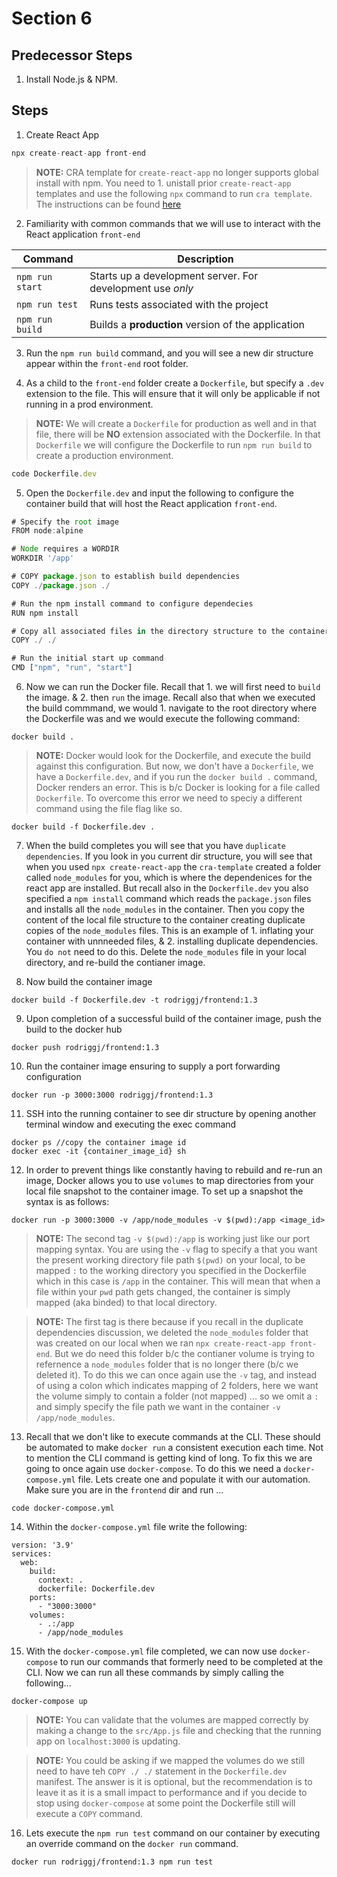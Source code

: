 # Section 6

## Predecessor Steps
1. Install Node.js & NPM. 

## Steps
1. Create React App

```javascript
npx create-react-app front-end
```

> __NOTE:__ CRA template for `create-react-app` no longer supports global install with npm. You need to 1. unistall prior `create-react-app` templates and use the following `npx` command to run `cra template`. The instructions can be found [here](https://create-react-app.dev/docs/getting-started#npx)


2. Familiarity with common commands that we will use to interact with the React application `front-end`

| Command         | Description                                                  |
|-----------------|--------------------------------------------------------------|
| `npm run start` | Starts up a development server. For development use _only_   |  
| `npm run test`  | Runs tests associated with the project                       |   
| `npm run build` | Builds a __production__ version of the application           |  

3. Run the `npm run build` command, and you will see a new dir structure appear within the `front-end` root folder. 

4. As a child to the `front-end` folder create a `Dockerfile`, but specify a `.dev` extension to the file. This will ensure that it will only be applicable if not running in a prod environment. 

> __NOTE:__ We will create a `Dockerfile` for production as well and in that file, there will be __NO__ extension associated with the Dockerfile. In that `Dockerfile` we will configure the Dockerfile to run `npm run build` to create a production environment. 

```javascript
code Dockerfile.dev
```

5. Open the `Dockerfile.dev` and input the following to configure the container build that will host the React application `front-end`.

```javascript
# Specify the root image
FROM node:alpine

# Node requires a WORDIR
WORKDIR '/app'

# COPY package.json to establish build dependencies
COPY ./package.json ./

# Run the npm install command to configure dependecies
RUN npm install

# Copy all associated files in the directory structure to the container
COPY ./ ./

# Run the initial start up command
CMD ["npm", "run", "start"]
```

6. Now we can run the Docker file. Recall that 1. we will first need to `build` the image. & 2. then `run` the image. Recall also that when we executed the build commmand, we would 1. navigate to the root directory where the Dockerfile was and we would execute the following command: 

```
docker build .
```

> __NOTE:__ Docker would look for the Dockerfile, and execute the build against this configuration. But now, we don't have a `Dockerfile`, we have a `Dockerfile.dev`, and if you run the `docker build .` command, Docker renders an error. This is b/c Docker is looking for a file called `Dockerfile`. To overcome this error we need to speciy a different command using the file flag like so.

```
docker build -f Dockerfile.dev .
```

7. When the build completes you will see that you have `duplicate dependencies`. If you look in you current dir structure, you will see that when you used `npx create-react-app` the `cra-template` created a folder called `node_modules` for you, which is where the dependenices for the react app are installed. But recall also in the `Dockerfile.dev` you also specified a `npm install` command which reads the `package.json` files and installs all the `node_modules` in the container. Then you copy the content of the local file structure to the container creating duplicate copies of the `node_modules` files. This is an example of 1. inflating your container with unnneeded files, & 2. installing duplicate dependencies. You `do not` need to do this. Delete the `node_modules` file in your local directory, and re-build the contianer image. 

8. Now build the container image

```
docker build -f Dockerfile.dev -t rodriggj/frontend:1.3
```

9. Upon completion of a successful build of the container image, push the build to the docker hub

```
docker push rodriggj/frontend:1.3
```

10. Run the container image ensuring to supply a port forwarding configuration

```
docker run -p 3000:3000 rodriggj/frontend:1.3
```

11. SSH into the running container to see dir structure by opening another terminal window and executing the exec command

```
docker ps //copy the container image id
docker exec -it {container_image_id} sh
```

12. In order to prevent things like constantly having to rebuild and re-run an image, Docker allows you to use `volumes` to map directories from your local file snapshot to the container image. To set up a snapshot the syntax is as follows: 

```
docker run -p 3000:3000 -v /app/node_modules -v $(pwd):/app <image_id>
```

> __NOTE:__ The second tag `-v $(pwd):/app` is working just like our port mapping syntax. You are using the `-v` flag to specify a that you want the present working directory file path `$(pwd)` on your local, to be mapped `:` to the working directory you specified in the Dockerfile which in this case is `/app` in the container. This will mean that when a file within your `pwd` path gets changed, the container is simply mapped (aka binded) to that local directory. 

> __NOTE:__ The first tag is there because if you recall in the duplicate dependencies discussion, we deleted the `node_modules` folder that was created on our local when we ran `npx create-react-app front-end`. But we do need this folder b/c the contianer volume is trying to refernence a `node_modules` folder that is no longer there (b/c we deleted it). To do this we can once again use the `-v` tag, and instead of using a colon which indicates mapping of 2 folders, here we want the volume simply to contain a folder (not mapped) ... so we omit a `:` and simply specify the file path we want in the container `-v /app/node_modules`. 

13. Recall that we don't like to execute commands at the CLI. These should be automated to make `docker run` a consistent execution each time. Not to mention the CLI command is getting kind of long. To fix this we are going to once again use `docker-compose`. To do this we need a `docker-compose.yml` file. Lets create one and populate it with our automation. Make sure you are in the `frontend` dir and run ... 

```
code docker-compose.yml
```

14. Within the `docker-compose.yml` file write the following: 

```
version: '3.9'
services:
  web:
    build: 
      context: .
      dockerfile: Dockerfile.dev
    ports:
      - "3000:3000"
    volumes:
      - .:/app
      - /app/node_modules
```

15. With the `docker-compose.yml` file completed, we can now use `docker-compose` to run our commands that formerly need to be completed at the CLI. Now we can run all these commands by simply calling the following...


```
docker-compose up
```

> __NOTE:__ You can validate that the volumes are mapped correctly by making a change to the `src/App.js` file and checking that the running app on `localhost:3000` is updating. 

> __NOTE:__ You could be asking if we mapped the volumes do we still need to have teh `COPY ./ ./` statement in the `Dockerfile.dev` manifest. The answer is it is optional, but the recommendation is to leave it as it is a small impact to performance and if you decide to stop using `docker-compose` at some point the Dockerfile still will execute a `COPY` command.

16. Lets execute the `npm run test` command on our container by executing an override command on the `docker run` command.

```
docker run rodriggj/frontend:1.3 npm run test
```

